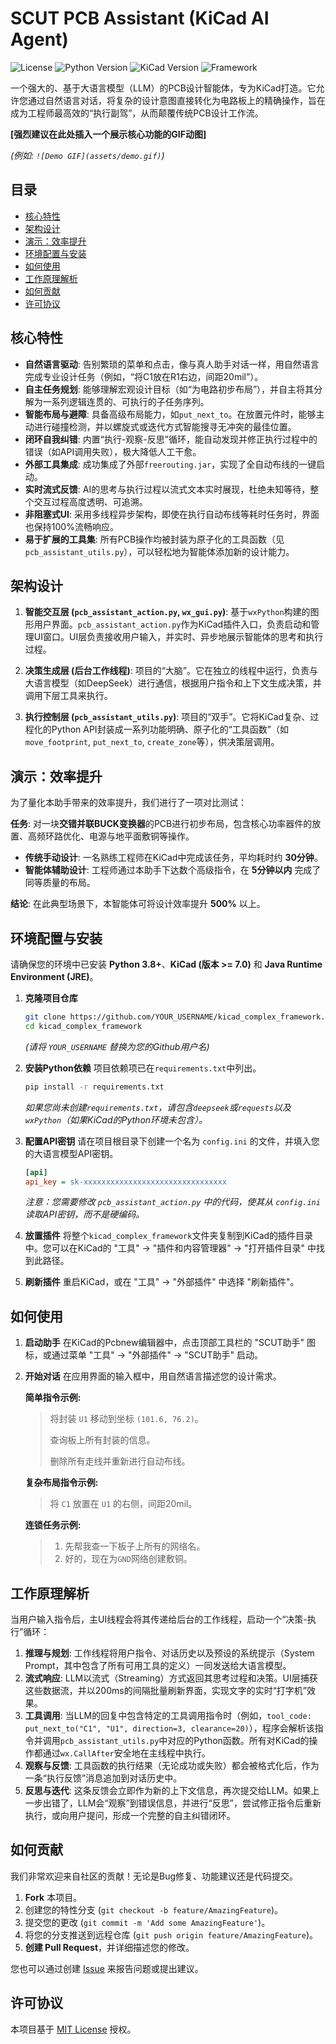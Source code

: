 # SCUT PCB Assistant (KiCad AI Agent)

![License](https://img.shields.io/badge/license-MIT-blue.svg)
![Python Version](https://img.shields.io/badge/python-3.8+-brightgreen.svg)
![KiCad Version](https://img.shields.io/badge/KiCad-7.0+-blue.svg)
![Framework](https://img.shields.io/badge/Framework-wxPython-lightgrey.svg)

一个强大的、基于大语言模型（LLM）的PCB设计智能体，专为KiCad打造。它允许您通过自然语言对话，将复杂的设计意图直接转化为电路板上的精确操作，旨在成为工程师最高效的“执行副驾”，从而颠覆传统PCB设计工作流。

**[强烈建议在此处插入一个展示核心功能的GIF动图]**

*(例如: `![Demo GIF](assets/demo.gif)`)*

## 目录

- [核心特性](#核心特性)
- [架构设计](#架构设计)
- [演示：效率提升](#演示效率提升)
- [环境配置与安装](#环境配置与安装)
- [如何使用](#如何使用)
- [工作原理解析](#工作原理解析)
- [如何贡献](#如何贡献)
- [许可协议](#许可协议)

## 核心特性

*   **自然语言驱动**: 告别繁琐的菜单和点击，像与真人助手对话一样，用自然语言完成专业设计任务（例如，“将C1放在R1右边，间距20mil”）。
*   **自主任务规划**: 能够理解宏观设计目标（如“为电路初步布局”），并自主将其分解为一系列逻辑连贯的、可执行的子任务序列。
*   **智能布局与避障**: 具备高级布局能力，如`put_next_to`。在放置元件时，能够主动进行碰撞检测，并以螺旋式或迭代方式智能搜寻无冲突的最佳位置。
*   **闭环自我纠错**: 内置“执行-观察-反思”循环，能自动发现并修正执行过程中的错误（如API调用失败），极大降低人工干愈。
*   **外部工具集成**: 成功集成了外部`freerouting.jar`，实现了全自动布线的一键启动。
*   **实时流式反馈**: AI的思考与执行过程以流式文本实时展现，杜绝未知等待，整个交互过程高度透明、可追溯。
*   **非阻塞式UI**: 采用多线程异步架构，即使在执行自动布线等耗时任务时，界面也保持100%流畅响应。
*   **易于扩展的工具集**: 所有PCB操作均被封装为原子化的工具函数（见`pcb_assistant_utils.py`），可以轻松地为智能体添加新的设计能力。

## 架构设计


1.  **智能交互层 (`pcb_assistant_action.py`, `wx_gui.py`)**: 基于`wxPython`构建的图形用户界面。`pcb_assistant_action.py`作为KiCad插件入口，负责启动和管理UI窗口。UI层负责接收用户输入，并实时、异步地展示智能体的思考和执行过程。

2.  **决策生成层 (后台工作线程)**: 项目的“大脑”。它在独立的线程中运行，负责与大语言模型（如DeepSeek）进行通信，根据用户指令和上下文生成决策，并调用下层工具来执行。

3.  **执行控制层 (`pcb_assistant_utils.py`)**: 项目的“双手”。它将KiCad复杂、过程化的Python API封装成一系列功能明确、原子化的“工具函数”（如`move_footprint`, `put_next_to`, `create_zone`等），供决策层调用。

## 演示：效率提升

为了量化本助手带来的效率提升，我们进行了一项对比测试：

**任务**: 对一块**交错并联BUCK变换器**的PCB进行初步布局，包含核心功率器件的放置、高频环路优化、电源与地平面敷铜等操作。

*   **传统手动设计**: 一名熟练工程师在KiCad中完成该任务，平均耗时约 **30分钟**。
*   **智能体辅助设计**: 工程师通过本助手下达数个高级指令，在 **5分钟以内** 完成了同等质量的布局。

**结论**: 在此典型场景下，本智能体可将设计效率提升 **500%** 以上。

## 环境配置与安装

请确保您的环境中已安装 **Python 3.8+**、**KiCad (版本 >= 7.0)** 和 **Java Runtime Environment (JRE)**。

1.  **克隆项目仓库**
    ```bash
    git clone https://github.com/YOUR_USERNAME/kicad_complex_framework.git
    cd kicad_complex_framework
    ```
    *(请将 `YOUR_USERNAME` 替换为您的Github用户名)*

2.  **安装Python依赖**
    项目依赖项已在`requirements.txt`中列出。
    ```bash
    pip install -r requirements.txt
    ```
    *如果您尚未创建`requirements.txt`，请包含`deepseek`或`requests`以及`wxPython`（如果KiCad的Python环境未包含）。*

3.  **配置API密钥**
    请在项目根目录下创建一个名为 `config.ini` 的文件，并填入您的大语言模型API密钥。
    ```ini
    [api]
    api_key = sk-xxxxxxxxxxxxxxxxxxxxxxxxxxxxxxxx
    ```
    *注意：您需要修改 `pcb_assistant_action.py` 中的代码，使其从 `config.ini` 读取API密钥，而不是硬编码。*

4.  **放置插件**
    将整个`kicad_complex_framework`文件夹复制到KiCad的插件目录中。您可以在KiCad的 "工具" -> "插件和内容管理器" -> "打开插件目录" 中找到此路径。

5.  **刷新插件**
    重启KiCad，或在 "工具" -> "外部插件" 中选择 "刷新插件"。

## 如何使用

1.  **启动助手**
    在KiCad的Pcbnew编辑器中，点击顶部工具栏的 "SCUT助手" 图标，或通过菜单 "工具" -> "外部插件" -> "SCUT助手" 启动。

2.  **开始对话**
    在应用界面的输入框中，用自然语言描述您的设计需求。

    **简单指令示例:**
    > 将封装 `U1` 移动到坐标 `(101.6, 76.2)`。
    >
    > 查询板上所有封装的信息。
    >
    > 删除所有走线并重新进行自动布线。

    **复杂布局指令示例:**
    > 将 `C1` 放置在 `U1` 的右侧，间距20mil。

    **连锁任务示例:**
    > 1. 先帮我查一下板子上所有的网络名。
    > 2. 好的，现在为`GND`网络创建敷铜。

## 工作原理解析

当用户输入指令后，主UI线程会将其传递给后台的工作线程，启动一个“决策-执行”循环：

1.  **推理与规划**: 工作线程将用户指令、对话历史以及预设的系统提示（System Prompt，其中包含了所有可用工具的定义）一同发送给大语言模型。
2.  **流式响应**: LLM以流式（Streaming）方式返回其思考过程和决策。UI层捕获这些数据流，并以200ms的间隔批量刷新界面，实现文字的实时“打字机”效果。
3.  **工具调用**: 当LLM的回复中包含特定的工具调用指令时（例如，`tool_code: put_next_to("C1", "U1", direction=3, clearance=20)`），程序会解析该指令并调用`pcb_assistant_utils.py`中对应的Python函数。所有对KiCad的操作都通过`wx.CallAfter`安全地在主线程中执行。
4.  **观察与反馈**: 工具函数的执行结果（无论成功或失败）都会被格式化后，作为一条“执行反馈”消息追加到对话历史中。
5.  **反思与迭代**: 这条反馈会立即作为新的上下文信息，再次提交给LLM。如果上一步出错了，LLM会“观察”到错误信息，并进行“反思”，尝试修正指令后重新执行，或向用户提问，形成一个完整的自主纠错闭环。

## 如何贡献

我们非常欢迎来自社区的贡献！无论是Bug修复、功能建议还是代码提交。

1.  **Fork** 本项目。
2.  创建您的特性分支 (`git checkout -b feature/AmazingFeature`)。
3.  提交您的更改 (`git commit -m 'Add some AmazingFeature'`)。
4.  将您的分支推送到远程仓库 (`git push origin feature/AmazingFeature`)。
5.  **创建 Pull Request**，并详细描述您的修改。

您也可以通过创建 [Issue](https://github.com/YOUR_USERNAME/kicad_complex_framework/issues) 来报告问题或提出建议。

## 许可协议

本项目基于 [MIT License](LICENSE.md) 授权。
